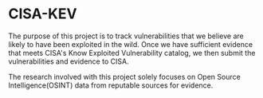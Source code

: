 # CISA-KEV
The purpose of this project is to track vulnerabilities that we believe are likely to have been exploited in the wild. Once we have sufficient evidence that meets CISA's Know Exploited Vulnerability catalog, we then submit the vulnerabilities and evidence to CISA.

The research involved with this project solely focuses on Open Source Intelligence(OSINT) data from reputable sources for evidence.
